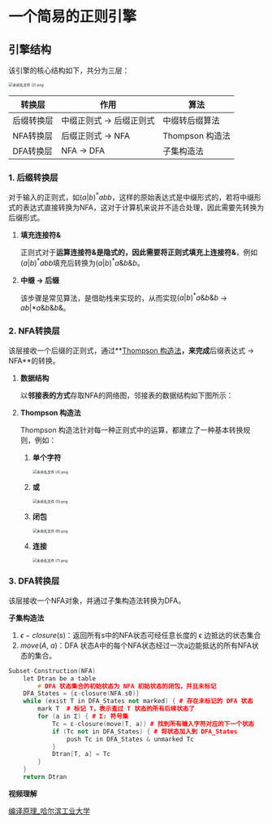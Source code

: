 

# 一个简易的正则引擎

## 引擎结构

该引擎的核心结构如下，共分为三层：

<img src="docs/%E6%9C%AA%E5%91%BD%E5%90%8D%E6%96%87%E4%BB%B6_(2)%201.png" alt="未命名文件 (2).png" style="zoom:50%;" />

| 转换层 | 作用 | 算法 |
| --- | --- | --- |
| 后缀转换层 | 中缀正则式 → 后缀正则式 | 中缀转后缀算法 |
| NFA转换层 | 后缀正则式 → NFA | Thompson 构造法 |
| DFA转换层 | NFA → DFA | 子集构造法 |

### 1. 后缀转换层

对于输入的正则式，如$`(a|b)^*abb`$，这样的原始表达式是中缀形式的，若将中缀形式的表达式直接转换为NFA，这对于计算机来说并不适合处理，因此需要先转换为后缀形式。

1. **填充连接符&**
   
    正则式对于**运算连接符&**是隐式的，因此需要将正则式填充上**连接符&**，例如$`(a|b)^*abb`$填充后转换为$`(a|b)^*a\&b\&b`$。
    
2. **中缀 → 后缀**
   
    该步骤是常见算法，是借助栈来实现的，从而实现$`(a|b)^*a\&b\&b`$ → $`ab|*a\&b\&b\&`$。
    

### 2. NFA转换层

该层接收一个后缀的正则式，通过**[Thompson 构造法](https://blog.csdn.net/weixin_44691608/article/details/110195743)**，来完成**后缀表达式 → NFA**的转换。

1. **数据结构**
   
    以**邻接表的方式**存取NFA的网络图，邻接表的数据结构如下图所示：
    
2. **Thompson 构造法**

    Thompson 构造法针对每一种正则式中的运算，都建立了一种基本转换规则，例如：

    1. **单个字符**
       
        <img src="%E7%AC%AC%E4%B8%80%E6%AC%A1%E5%AE%9E%E9%AA%8C%206792eb8d602048d6adfb9fabd6781546/%E6%9C%AA%E5%91%BD%E5%90%8D%E6%96%87%E4%BB%B6_(4).png" alt="未命名文件 (4).png" style="zoom:50%;" />
        
    2. **或**
       
        <img src="%E7%AC%AC%E4%B8%80%E6%AC%A1%E5%AE%9E%E9%AA%8C%206792eb8d602048d6adfb9fabd6781546/%E6%9C%AA%E5%91%BD%E5%90%8D%E6%96%87%E4%BB%B6_(5).png" alt="未命名文件 (5).png" style="zoom:50%;" />
        
    3. **闭包**
       
        <img src="%E7%AC%AC%E4%B8%80%E6%AC%A1%E5%AE%9E%E9%AA%8C%206792eb8d602048d6adfb9fabd6781546/%E6%9C%AA%E5%91%BD%E5%90%8D%E6%96%87%E4%BB%B6_(6).png" alt="未命名文件 (6).png" style="zoom:50%;" />
        
    4. **连接**
       
        <img src="%E7%AC%AC%E4%B8%80%E6%AC%A1%E5%AE%9E%E9%AA%8C%206792eb8d602048d6adfb9fabd6781546/%E6%9C%AA%E5%91%BD%E5%90%8D%E6%96%87%E4%BB%B6_(7).png" alt="未命名文件 (7).png" style="zoom:50%;" />


### 3. DFA转换层

该层接收一个NFA对象，并通过子集构造法转换为DFA。

**子集构造法**

1. $\epsilon -closure(s)$：返回所有s中的NFA状态可经任意长度的 ϵ 边抵达的状态集合
2. $move(A,\  a)$：DFA 状态A中的每个NFA状态经过一次a边能抵达的所有NFA状态的集合。

```cpp
Subset-Construction(NFA)
    let Dtran be a table
		# DFA 状态集合的初始状态为 NFA 初始状态的闭包，并且未标记
    DFA_States = {ε-closure(NFA.s0)}  
    while (exist T in DFA_States not marked) { # 存在未标记的 DFA 状态
        mark T  # 标记 T，表示查过 T 状态的所有后续状态了
        for (a in Σ) { # Σ: 符号集
            Tc = ε-closure(move(T, a)) # 找到所有输入字符对应的下一个状态
            if (Tc not in DFA_States) { # 将状态加入到 DFA_States
                push Tc in DFA_States & unmarked Tc
            }
            Dtran[T, a] = Tc
        }
    }
    return Dtran
```

**视频理解**

[编译原理_哈尔滨工业大学](https://www.icourse163.org/learn/HIT-1002123007?tid=1467039443#/learn/content?type=detail&id=1247387247&sm=1)
